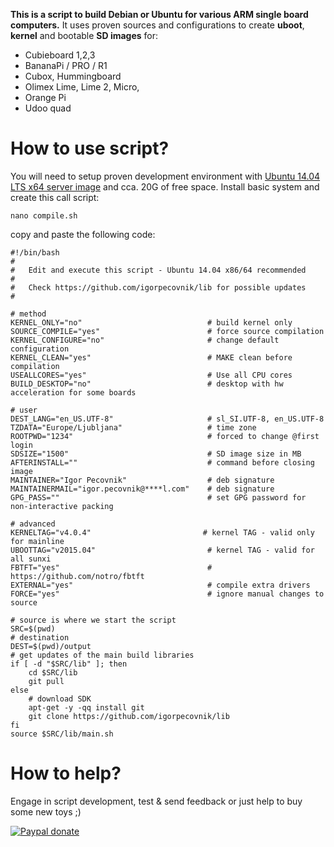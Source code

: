 **This is a script to build Debian or Ubuntu for various ARM single board computers.** It uses proven sources and configurations to create **uboot**, **kernel** and bootable **SD images** for: 
	
-  Cubieboard 1,2,3
-  BananaPi / PRO / R1
-  Cubox, Hummingboard
-  Olimex Lime, Lime 2, Micro, 
-  Orange Pi
-  Udoo quad

# How to use script?

You will need to setup proven development environment with [Ubuntu 14.04 LTS x64 server image](http://releases.ubuntu.com/14.04/) and cca. 20G of free space. Install basic system and create this call script:

	nano compile.sh

copy and paste the following code:

	#!/bin/bash	
	# 
	# 	Edit and execute this script - Ubuntu 14.04 x86/64 recommended
	#
	#   Check https://github.com/igorpecovnik/lib for possible updates
	#

	# method
	KERNEL_ONLY="no"                            # build kernel only
	SOURCE_COMPILE="yes"                        # force source compilation
	KERNEL_CONFIGURE="no"                       # change default configuration
	KERNEL_CLEAN="yes"                          # MAKE clean before compilation
	USEALLCORES="yes"                           # Use all CPU cores
	BUILD_DESKTOP="no"                          # desktop with hw acceleration for some boards 
	
	# user 
	DEST_LANG="en_US.UTF-8"                     # sl_SI.UTF-8, en_US.UTF-8
	TZDATA="Europe/Ljubljana"                   # time zone
	ROOTPWD="1234"                              # forced to change @first login
	SDSIZE="1500"                               # SD image size in MB
	AFTERINSTALL=""                             # command before closing image 
	MAINTAINER="Igor Pecovnik"                  # deb signature
	MAINTAINERMAIL="igor.pecovnik@****l.com"    # deb signature
	GPG_PASS=""                                 # set GPG password for non-interactive packing
	
	# advanced
	KERNELTAG="v4.0.4"                         # kernel TAG - valid only for mainline
	UBOOTTAG="v2015.04"							# kernel TAG - valid for all sunxi
	FBTFT="yes"                                 # https://github.com/notro/fbtft 
	EXTERNAL="yes"                              # compile extra drivers
	FORCE="yes"									# ignore manual changes to source

	# source is where we start the script
	SRC=$(pwd)
	# destination
	DEST=$(pwd)/output                                      
	# get updates of the main build libraries
	if [ -d "$SRC/lib" ]; then
    	cd $SRC/lib
		git pull 
	else
    	# download SDK
   		apt-get -y -qq install git
    	git clone https://github.com/igorpecovnik/lib
	fi
	source $SRC/lib/main.sh

# How to help?

Engage in script development, test & send feedback or just help to buy some new toys ;)

[![Paypal donate](https://www.paypalobjects.com/en_US/i/btn/btn_donate_SM.gif)](https://www.paypal.com/cgi-bin/webscr?cmd=_s-xclick&hosted_button_id=CUYH2KR36YB7W)
